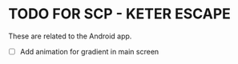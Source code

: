 # TODO FOR SCP - KETER ESCAPE

These are related to the Android app.

- [ ] Add animation for gradient in main screen


